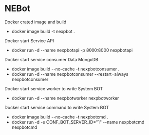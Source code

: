 # NEBot

Docker crated image and build

- docker image build -t nexpbot .

Docker start Service API

- docker run -d --name nexpbotapi -p 8000:8000 nexpbotapi

Docker start service consumer Data MongoDB

- docker image build --no-cache -t nexpbotconsumer .
- docker run -d --name nexpbotconsumer --restart=always nexpbotconsumer

Docker start service worker to write System BOT

- docker run -d --name nexpbotworker nexpbotworker

Docker start service command to write System BOT

- docker image build --no-cache -t nexpbotcmd .
- docker run -d -e CONF_BOT_SERVER_ID="1" --name nexpbotcmd nexpbotcmd

